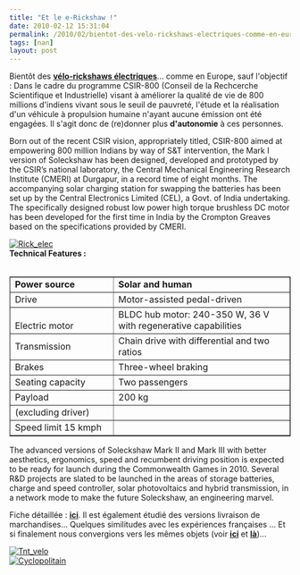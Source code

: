 ```yaml
---
title: "Et le e-Rickshaw !"
date: 2010-02-12 15:31:04
permalink: /2010/02/bientot-des-velo-rickshaws-electriques-comme-en-europe-sauf-lobjectif-dans-le-cadre-du-programme-csir-800-conseil-d.html
tags: [nan]
layout: post
---
```


<p>Bientôt des <a href="http://www.dst.gov.in/whats_new/press-release08/solekshwa-launched.htm" target="_blank"><strong>vélo-rickshaws électriques</strong></a>... comme en Europe, sauf l'objectif : Dans le cadre du programme CSIR-800 (Conseil de la Rechcerche Scientifique et Industrielle) visant à améliorer la qualité de vie de 800 millions d'indiens vivant sous le seuil de pauvreté, l'étude et la réalisation d'un véhicule à propulsion humaine n'ayant aucune émission ont été engagées. Il s'agit donc de (re)donner plus <strong>d'autonomie</strong> à ces personnes.</p> <p>Born out of the recent CSIR vision, appropriately titled, CSIR-800 aimed at empowering 800 million Indians by way of S&T intervention, the Mark I version of Soleckshaw has been designed, developed and prototyped by the CSIR’s national laboratory, the Central Mechanical Engineering Research Institute (CMERI) at Durgapur, in a record time of eight months. The accompanying solar charging station for swapping the batteries has been set up by the Central Electronics Limited (CEL), a Govt. of India undertaking. The specifically designed robust low power high torque brushless DC motor has been developed for the first time in India by the Crompton Greaves based on the specifications provided by CMERI.</p> <p></p>   <!--more--> <a href="https://gabrielplassat.github.io/transportsdufutur/wp-content/uploads/sites/6/old/6a0120a66d2ad4970b01287794d4fb970c-pi.jpg" rel="lightbox"><img alt="Rick_elec" border="0" class="asset asset-image at-xid-6a0120a66d2ad4970b01287794d4fb970c " src="/wp-content/uploads/sites/6/old/6a0120a66d2ad4970b01287794d4fb970c-320pi.jpg" title="Rick_elec" /></a> <br /><strong><span class="text-orange">Technical Features :</span></strong><br /><br /> <table border="1" cellpadding="1" cellspacing="0" class="table-text" width="100%"> <tbody> <tr> <td width="37%"><strong>Power source</strong></td> <td width="63%"><strong>Solar and human</strong></td></tr> <tr> <td width="37%">Drive</td> <td width="63%">Motor-assisted pedal-driven</td></tr> <tr> <td height="6" width="37%"><br />Electric motor </td> <td height="6" width="63%">BLDC hub motor: 240-350 W, 36 V with regenerative capabilities</td></tr> <tr> <td width="37%">Transmission</td> <td width="63%">Chain drive with differential and two ratios<br /></td></tr> <tr> <td width="37%">Brakes</td> <td width="63%">Three-wheel braking<br /></td></tr> <tr> <td width="37%">Seating capacity </td> <td width="63%">Two passengers</td></tr> <tr> <td height="9" width="37%">Payload</td> <td height="9" width="63%">200 kg</td></tr> <tr> <td width="37%">(excluding driver)</td> <td width="63%"> </td></tr> <tr> <td width="37%">Speed limit 15 kmph</td> <td width="63%"> </td></tr></tbody></table> <p>The advanced versions of Soleckshaw Mark II and Mark III with better aesthetics, ergonomics, speed and recumbent driving position is expected to be ready for launch during the Commonwealth Games in 2010. Several R&D projects are slated to be launched in the areas of storage batteries, charge and speed controller, solar photovoltaics and hybrid transmission, in a network mode to make the future Soleckshaw, an engineering marvel.</p> <p>Fiche détaillée : <strong><span style="text-decoration: underline"><a href="https://gabrielplassat.github.io/transportsdufutur/wp-content/uploads/sites/6/2010/02/Soleckshaw-jan09.pdf" target="_blank">ici</a></span></strong>. Il est également étudié des versions livraison de marchandises... Quelques similitudes avec les expériences françaises ... Et si finalement nous convergions vers les mêmes objets (voir <strong><span style="text-decoration: underline"><a href="https://gabrielplassat.github.io/transportsdufutur/2010/02/earth-seems-to-be-running-out-of-options.html" target="_blank">ici</a></span></strong> et <strong><span style="text-decoration: underline"><a href="https://gabrielplassat.github.io/transportsdufutur/2010/02/le-sud-apporte-au-nord-la-suite-.html" target="_blank">là</a></span></strong>)... </p> <p><a href="https://gabrielplassat.github.io/transportsdufutur/wp-content/uploads/sites/6/old/6a0120a66d2ad4970b01287794da47970c-pi.jpg" rel="lightbox"><img alt="Tnt_velo" border="0" class="asset asset-image at-xid-6a0120a66d2ad4970b01287794da47970c " src="/wp-content/uploads/sites/6/old/6a0120a66d2ad4970b01287794da47970c-320pi.jpg" title="Tnt_velo" /></a> <br /><a href="https://gabrielplassat.github.io/transportsdufutur/wp-content/uploads/sites/6/old/6a0120a66d2ad4970b0120a8924b48970b-pi.jpg" rel="lightbox"><img alt="Cyclopolitain" border="0" class="asset asset-image at-xid-6a0120a66d2ad4970b0120a8924b48970b " src="/wp-content/uploads/sites/6/old/6a0120a66d2ad4970b0120a8924b48970b-320pi.jpg" title="Cyclopolitain" /></a> <br /></p>
